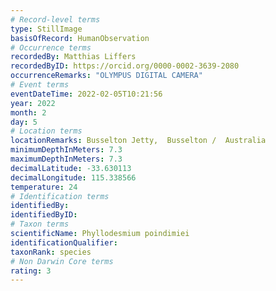 ```yaml
---
# Record-level terms
type: StillImage
basisOfRecord: HumanObservation
# Occurrence terms
recordedBy: Matthias Liffers
recordedByID: https://orcid.org/0000-0002-3639-2080
occurrenceRemarks: "OLYMPUS DIGITAL CAMERA"
# Event terms
eventDateTime: 2022-02-05T10:21:56
year: 2022
month: 2
day: 5
# Location terms
locationRemarks: Busselton Jetty,  Busselton /  Australia
minimumDepthInMeters: 7.3
maximumDepthInMeters: 7.3
decimalLatitude: -33.630113
decimalLongitude: 115.338566
temperature: 24
# Identification terms
identifiedBy: 
identifiedByID: 
# Taxon terms
scientificName: Phyllodesmium poindimiei
identificationQualifier: 
taxonRank: species
# Non Darwin Core terms
rating: 3
---
```

